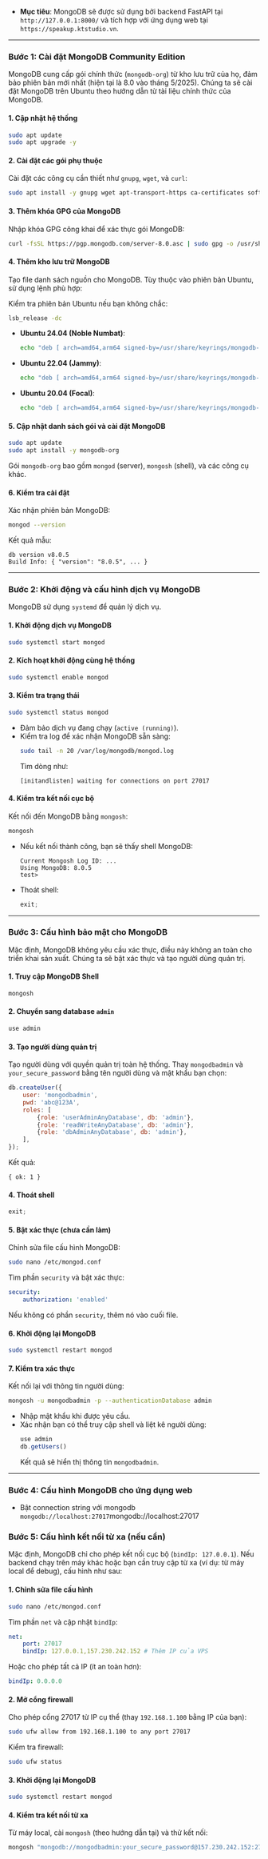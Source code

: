 -   **Mục tiêu**: MongoDB sẽ được sử dụng bởi backend FastAPI tại `http://127.0.0.1:8000/` và tích hợp với ứng dụng web tại `https://speakup.ktstudio.vn`.

---

### Bước 1: Cài đặt MongoDB Community Edition

MongoDB cung cấp gói chính thức (`mongodb-org`) từ kho lưu trữ của họ, đảm bảo phiên bản mới nhất (hiện tại là 8.0 vào tháng 5/2025). Chúng ta sẽ cài đặt MongoDB trên Ubuntu theo hướng dẫn từ tài liệu chính thức của MongoDB.[](https://www.mongodb.com/docs/manual/tutorial/install-mongodb-on-ubuntu/)

#### 1. Cập nhật hệ thống

```bash
sudo apt update
sudo apt upgrade -y
```

#### 2. Cài đặt các gói phụ thuộc

Cài đặt các công cụ cần thiết như `gnupg`, `wget`, và `curl`:

```bash
sudo apt install -y gnupg wget apt-transport-https ca-certificates software-properties-common
```

#### 3. Thêm khóa GPG của MongoDB

Nhập khóa GPG công khai để xác thực gói MongoDB:

```bash
curl -fsSL https://pgp.mongodb.com/server-8.0.asc | sudo gpg -o /usr/share/keyrings/mongodb-server-8.0.gpg --dearmor
```

#### 4. Thêm kho lưu trữ MongoDB

Tạo file danh sách nguồn cho MongoDB. Tùy thuộc vào phiên bản Ubuntu, sử dụng lệnh phù hợp:

Kiểm tra phiên bản Ubuntu nếu bạn không chắc:

```bash
lsb_release -dc
```

-   **Ubuntu 24.04 (Noble Numbat)**:

    ```bash
    echo "deb [ arch=amd64,arm64 signed-by=/usr/share/keyrings/mongodb-server-8.0.gpg ] https://repo.mongodb.org/apt/ubuntu noble/mongodb-org/8.0 multiverse" | sudo tee /etc/apt/sources.list.d/mongodb-org-8.0.list
    ```

-   **Ubuntu 22.04 (Jammy)**:

    ```bash
    echo "deb [ arch=amd64,arm64 signed-by=/usr/share/keyrings/mongodb-server-8.0.gpg ] https://repo.mongodb.org/apt/ubuntu jammy/mongodb-org/8.0 multiverse" | sudo tee /etc/apt/sources.list.d/mongodb-org-8.0.list
    ```

-   **Ubuntu 20.04 (Focal)**:
    ```bash
    echo "deb [ arch=amd64,arm64 signed-by=/usr/share/keyrings/mongodb-server-8.0.gpg ] https://repo.mongodb.org/apt/ubuntu focal/mongodb-org/8.0 multiverse" | sudo tee /etc/apt/sources.list.d/mongodb-org-8.0.list
    ```

#### 5. Cập nhật danh sách gói và cài đặt MongoDB

```bash
sudo apt update
sudo apt install -y mongodb-org
```

Gói `mongodb-org` bao gồm `mongod` (server), `mongosh` (shell), và các công cụ khác.

#### 6. Kiểm tra cài đặt

Xác nhận phiên bản MongoDB:

```bash
mongod --version
```

Kết quả mẫu:

```
db version v8.0.5
Build Info: { "version": "8.0.5", ... }
```

---

### Bước 2: Khởi động và cấu hình dịch vụ MongoDB

MongoDB sử dụng `systemd` để quản lý dịch vụ.

#### 1. Khởi động dịch vụ MongoDB

```bash
sudo systemctl start mongod
```

#### 2. Kích hoạt khởi động cùng hệ thống

```bash
sudo systemctl enable mongod
```

#### 3. Kiểm tra trạng thái

```bash
sudo systemctl status mongod
```

-   Đảm bảo dịch vụ đang chạy (`active (running)`).
-   Kiểm tra log để xác nhận MongoDB sẵn sàng:
    ```bash
    sudo tail -n 20 /var/log/mongodb/mongod.log
    ```
    Tìm dòng như:
    ```
    [initandlisten] waiting for connections on port 27017
    ```

#### 4. Kiểm tra kết nối cục bộ

Kết nối đến MongoDB bằng `mongosh`:

```bash
mongosh
```

-   Nếu kết nối thành công, bạn sẽ thấy shell MongoDB:
    ```
    Current Mongosh Log ID: ...
    Using MongoDB: 8.0.5
    test>
    ```
-   Thoát shell:
    ```javascript
    exit;
    ```

---

### Bước 3: Cấu hình bảo mật cho MongoDB

Mặc định, MongoDB không yêu cầu xác thực, điều này không an toàn cho triển khai sản xuất. Chúng ta sẽ bật xác thực và tạo người dùng quản trị.[](https://phoenixnap.com/kb/how-to-install-mongodb-ubuntu)

#### 1. Truy cập MongoDB Shell

```bash
mongosh
```

#### 2. Chuyển sang database `admin`

```javascript
use admin
```

#### 3. Tạo người dùng quản trị

Tạo người dùng với quyền quản trị toàn hệ thống. Thay `mongodbadmin` và `your_secure_password` bằng tên người dùng và mật khẩu bạn chọn:

```javascript
db.createUser({
    user: 'mongodbadmin',
    pwd: 'abc@123A',
    roles: [
        {role: 'userAdminAnyDatabase', db: 'admin'},
        {role: 'readWriteAnyDatabase', db: 'admin'},
        {role: 'dbAdminAnyDatabase', db: 'admin'},
    ],
});
```

Kết quả:

```
{ ok: 1 }
```

#### 4. Thoát shell

```javascript
exit;
```

#### 5. Bật xác thực (chưa cần làm)

Chỉnh sửa file cấu hình MongoDB:

```bash
sudo nano /etc/mongod.conf
```

Tìm phần `security` và bật xác thực:

```yaml
security:
    authorization: 'enabled'
```

Nếu không có phần `security`, thêm nó vào cuối file.

#### 6. Khởi động lại MongoDB

```bash
sudo systemctl restart mongod
```

#### 7. Kiểm tra xác thực

Kết nối lại với thông tin người dùng:

```bash
mongosh -u mongodbadmin -p --authenticationDatabase admin
```

-   Nhập mật khẩu khi được yêu cầu.
-   Xác nhận bạn có thể truy cập shell và liệt kê người dùng:
    ```javascript
    use admin
    db.getUsers()
    ```
    Kết quả sẽ hiển thị thông tin `mongodbadmin`.

---

### Bước 4: Cấu hình MongoDB cho ứng dụng web

-   Bật connection string với mongodb `mongodb://localhost:27017`mongodb://localhost:27017

### Bước 5: Cấu hình kết nối từ xa (nếu cần)

Mặc định, MongoDB chỉ cho phép kết nối cục bộ (`bindIp: 127.0.0.1`). Nếu backend chạy trên máy khác hoặc bạn cần truy cập từ xa (ví dụ: từ máy local để debug), cấu hình như sau:[](https://phoenixnap.com/kb/how-to-install-mongodb-ubuntu)

#### 1. Chỉnh sửa file cấu hình

```bash
sudo nano /etc/mongod.conf
```

Tìm phần `net` và cập nhật `bindIp`:

```yaml
net:
    port: 27017
    bindIp: 127.0.0.1,157.230.242.152 # Thêm IP của VPS
```

Hoặc cho phép tất cả IP (ít an toàn hơn):

```yaml
bindIp: 0.0.0.0
```

#### 2. Mở cổng firewall

Cho phép cổng 27017 từ IP cụ thể (thay `192.168.1.100` bằng IP của bạn):

```bash
sudo ufw allow from 192.168.1.100 to any port 27017
```

Kiểm tra firewall:

```bash
sudo ufw status
```

#### 3. Khởi động lại MongoDB

```bash
sudo systemctl restart mongod
```

#### 4. Kiểm tra kết nối từ xa

Từ máy local, cài `mongosh` (theo hướng dẫn tại) và thử kết nối:[](https://www.mongodb.com/docs/mongodb-shell/install/)

```powershell
mongosh "mongodb://mongodbadmin:your_secure_password@157.230.242.152:27017/admin"
```
